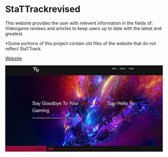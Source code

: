 # StaTTrackrevised

This website provides the user with relevent information in the fields of: Videogame reviews and articles to keep users up to date with the latest and greatest.


*Some portions of this project contain old files of the website that do not reflect StaTTrack.

[Website](https://jerry-seinfeld.github.io/StaTTrackrevised/)

![Image](Picture.png)

